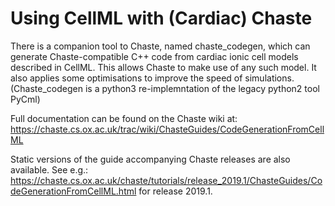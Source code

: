 # Using CellML with (Cardiac) Chaste

There is a companion tool to Chaste, named chaste_codegen, which can generate Chaste-compatible C++ code from cardiac ionic cell models described in CellML.
This allows Chaste to make use of any such model.
It also applies some optimisations to improve the speed of simulations.
(Chaste_codegen is a python3 re-implemntation of the legacy python2 tool PyCml)

Full documentation can be found on the Chaste wiki at:
https://chaste.cs.ox.ac.uk/trac/wiki/ChasteGuides/CodeGenerationFromCellML

Static versions of the guide accompanying Chaste releases are also available.
See e.g.:
https://chaste.cs.ox.ac.uk/chaste/tutorials/release_2019.1/ChasteGuides/CodeGenerationFromCellML.html
for release 2019.1.
